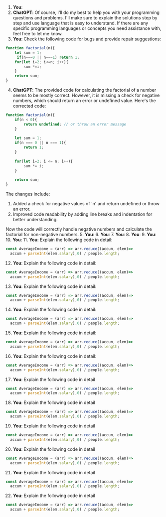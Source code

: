 1. **You**: 
2. **ChatGPT**: Of course, I'll do my best to help you with your programming questions and problems. I'll make sure to explain the solutions step by step and use language that is easy to understand. If there are any specific programming languages or concepts you need assistance with, feel free to let me know.
3. **You**: Check the following code for bugs and provide repair suggestions: 
```javascript
function factorial(n){
    let sum = 1;
     if(n===0 || n===1) return 1;
    for(let i=2; i<=n; i++){
        sum *=i;
    }
    return sum;
}

```
4. **ChatGPT**: The provided code for calculating the factorial of a number seems to be mostly correct. However, it is missing a check for negative numbers, which should return an error or undefined value. Here's the corrected code:

```javascript
function factorial(n){
    if(n < 0){
        return undefined; // or throw an error message
    }
    
    let sum = 1;
    if(n === 0 || n === 1){
        return 1;
    }
    
    for(let i=2; i <= n; i++){
        sum *= i;
    }
    
    return sum;
}
```

The changes include:
1. Added a check for negative values of 'n' and return undefined or throw an error.
2. Improved code readability by adding line breaks and indentation for better understanding.

Now the code will correctly handle negative numbers and calculate the factorial for non-negative numbers.
5. **You**: 
6. **You**: 
7. **You**: 
8. **You**: 
9. **You**: 
10. **You**: 
11. **You**: Explain the following code in detail: 
```javascript
const AverageIncome = (arr) => arr.reduce((accum, elem)=>
  accum + parseInt(elem.salary),0) / people.length;
```
12. **You**: Explain the following code in detail: 
```javascript
const AverageIncome = (arr) => arr.reduce((accum, elem)=>
  accum + parseInt(elem.salary),0) / people.length;
```
13. **You**: Explain the following code in detail: 
```javascript
const AverageIncome = (arr) => arr.reduce((accum, elem)=>
  accum + parseInt(elem.salary),0) / people.length;
```
14. **You**: Explain the following code in detail: 
```javascript
const AverageIncome = (arr) => arr.reduce((accum, elem)=>
  accum + parseInt(elem.salary),0) / people.length;
```
15. **You**: Explain the following code in detail: 
```javascript
const AverageIncome = (arr) => arr.reduce((accum, elem)=>
  accum + parseInt(elem.salary),0) / people.length;
```
16. **You**: Explain the following code in detail: 
```javascript
const AverageIncome = (arr) => arr.reduce((accum, elem)=>
  accum + parseInt(elem.salary),0) / people.length;
```
17. **You**: Explain the following code in detail
```javascript
const AverageIncome = (arr) => arr.reduce((accum, elem)=>
  accum + parseInt(elem.salary),0) / people.length;
```
18. **You**: Explain the following code in detail
```javascript
const AverageIncome = (arr) => arr.reduce((accum, elem)=>
  accum + parseInt(elem.salary),0) / people.length;
```
19. **You**: Explain the following code in detail
```javascript
const AverageIncome = (arr) => arr.reduce((accum, elem)=>
  accum + parseInt(elem.salary),0) / people.length;
```
20. **You**: Explain the following code in detail
```javascript
const AverageIncome = (arr) => arr.reduce((accum, elem)=>
  accum + parseInt(elem.salary),0) / people.length;
```
21. **You**: Explain the following code in detail
```javascript
const AverageIncome = (arr) => arr.reduce((accum, elem)=>
  accum + parseInt(elem.salary),0) / people.length;
```
22. **You**: Explain the following code in detail
```javascript
const AverageIncome = (arr) => arr.reduce((accum, elem)=>
  accum + parseInt(elem.salary),0) / people.length;
```